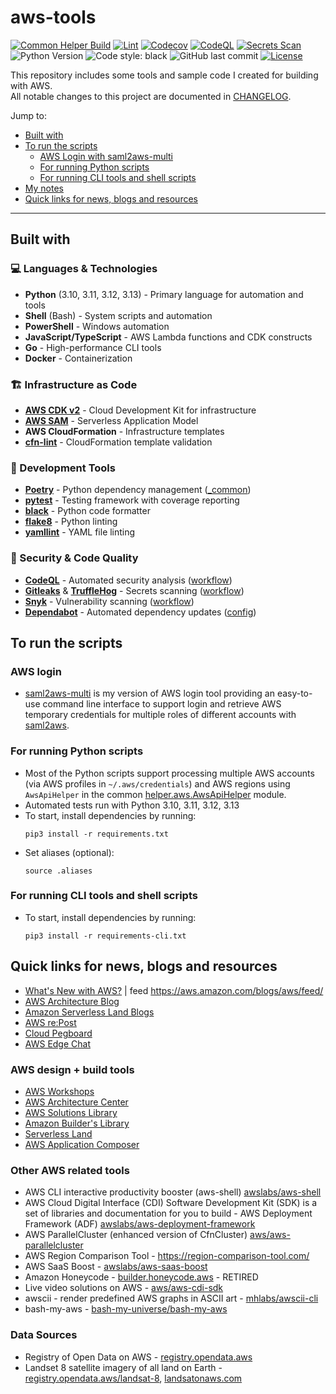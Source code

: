 # aws-tools

[![Common Helper Build](https://github.com/kyhau/aws-tools/actions/workflows/common-helper-build.yml/badge.svg)](https://github.com/kyhau/aws-tools/actions/workflows/common-helper-build.yml)
[![Lint](https://github.com/kyhau/aws-tools/actions/workflows/lint.yaml/badge.svg)](https://github.com/kyhau/aws-tools/actions/workflows/lint.yaml)
[![Codecov](https://codecov.io/gh/kyhau/aws-tools/branch/main/graph/badge.svg)](https://codecov.io/gh/kyhau/aws-tools)
[![CodeQL](https://github.com/kyhau/aws-tools/actions/workflows/codeql-analysis.yml/badge.svg)](https://github.com/kyhau/aws-tools/actions/workflows/codeql-analysis.yml)
[![Secrets Scan](https://github.com/kyhau/aws-tools/actions/workflows/secrets-scan.yml/badge.svg)](https://github.com/kyhau/aws-tools/actions/workflows/secrets-scan.yml)
![Python Version](https://img.shields.io/badge/python-3.10%20%7C%203.11%20%7C%203.12%20%7C%203.13-blue)
![Code style: black](https://img.shields.io/badge/code%20style-black-000000.svg)
![GitHub last commit](https://img.shields.io/github/last-commit/kyhau/aws-tools)
[![License](https://img.shields.io/badge/license-MIT-blue.svg)](http://en.wikipedia.org/wiki/MIT_License)

This repository includes some tools and sample code I created for building with AWS.<br>
All notable changes to this project are documented in [CHANGELOG](./CHANGELOG.md).

Jump to:
- [Built with](#built-with)
- [To run the scripts](#to-run-the-scripts)
    - [AWS Login with saml2aws-multi](#aws-login)
    - [For running Python scripts](#for-running-python-scripts)
    - [For running CLI tools and shell scripts](#for-running-cli-tools-and-shell-scripts)
- [My notes](#my-notes)
- [Quick links for news, blogs and resources](#quick-links-for-news-blogs-and-resources)

---

## Built with

### 💻 Languages & Technologies
- **Python** (3.10, 3.11, 3.12, 3.13) - Primary language for automation and tools
- **Shell** (Bash) - System scripts and automation
- **PowerShell** - Windows automation
- **JavaScript/TypeScript** - AWS Lambda functions and CDK constructs
- **Go** - High-performance CLI tools
- **Docker** - Containerization

### 🏗️ Infrastructure as Code
- [**AWS CDK v2**](https://docs.aws.amazon.com/cdk/v2/guide/home.html) - Cloud Development Kit for infrastructure
- [**AWS SAM**](https://aws.amazon.com/serverless/sam/) - Serverless Application Model
- **AWS CloudFormation** - Infrastructure templates
- [**cfn-lint**](https://github.com/aws-cloudformation/cfn-lint) - CloudFormation template validation

### 🔧 Development Tools
- [**Poetry**](https://python-poetry.org/) - Python dependency management ([_common](./_common))
- [**pytest**](https://pytest.org/) - Testing framework with coverage reporting
- [**black**](https://github.com/psf/black) - Python code formatter
- [**flake8**](https://github.com/PyCQA/flake8) - Python linting
- [**yamllint**](https://yamllint.readthedocs.io/) - YAML file linting

### 🔐 Security & Code Quality
- [**CodeQL**](https://codeql.github.com) - Automated security analysis ([workflow](.github/workflows/codeql-analysis.yml))
- [**Gitleaks**](https://github.com/gitleaks/gitleaks) & [**TruffleHog**](https://github.com/trufflesecurity/trufflehog) - Secrets scanning ([workflow](.github/workflows/secrets-scan.yml))
- [**Snyk**](https://github.com/snyk/actions) - Vulnerability scanning ([workflow](.github/workflows/common-helper-build.yml))
- [**Dependabot**](https://docs.github.com/en/code-security/dependabot) - Automated dependency updates ([config](.github/dependabot.yml))

## To run the scripts

### AWS login

- [saml2aws-multi](https://github.com/kyhau/saml2aws-multi) is my version of AWS login tool providing an easy-to-use command line interface to support login and retrieve AWS temporary credentials for multiple roles of different accounts with [saml2aws](https://github.com/Versent/saml2aws).

### For running Python scripts

- Most of the Python scripts support processing multiple AWS accounts (via AWS profiles in `~/.aws/credentials`) and AWS regions using `AwsApiHelper` in the common [helper.aws.AwsApiHelper](./_common/helper/aws.py) module.
- Automated tests run with Python 3.10, 3.11, 3.12, 3.13
- To start, install dependencies by running:
    ```
    pip3 install -r requirements.txt
    ```
- Set aliases (optional):
    ```
    source .aliases
    ```

### For running CLI tools and shell scripts

- To start, install dependencies by running:
    ```
    pip3 install -r requirements-cli.txt
    ```

## Quick links for news, blogs and resources

- [What's New with AWS?](https://aws.amazon.com/new/?nc2=h_ql_exm&whats-new-content-all.sort-by=item.additionalFields.postDateTime&whats-new-content-all.sort-order=desc&wn-featured-announcements.sort-by=item.additionalFields.numericSort&wn-featured-announcements.sort-order=asc) | feed https://aws.amazon.com/blogs/aws/feed/
- [AWS Architecture Blog](https://aws.amazon.com/blogs/architecture)
- [Amazon Serverless Land Blogs](https://serverlessland.com/blog)
- [AWS re:Post](https://repost.aws/)
- [Cloud Pegboard](https://cloudpegboard.com/detail.html)
- [AWS Edge Chat](https://soundcloud.com/awsedgechat)

### AWS design + build tools

- [AWS Workshops](https://workshops.aws/)
- [AWS Architecture Center](https://aws.amazon.com/architecture/?cards-all.sort-by=item.additionalFields.sortDate&cards-all.sort-order=desc&awsf.content-type=*all&awsf.methodology=*all&awsf.tech-category=*all&awsf.industries=*all&awsf.business-category=*all)
- [AWS Solutions Library](https://aws.amazon.com/solutions/)
- [Amazon Builder's Library](https://aws.amazon.com/builders-library)
- [Serverless Land](https://serverlessland.com/)
- [AWS Application Composer](https://aws.amazon.com/application-composer/)

### Other AWS related tools

- AWS CLI interactive productivity booster (aws-shell) [awslabs/aws-shell](https://github.com/awslabs/aws-shell)
- AWS Cloud Digital Interface (CDI) Software Development Kit (SDK) is a set of libraries and documentation for you to build - AWS Deployment Framework (ADF) [awslabs/aws-deployment-framework](https://github.com/awslabs/aws-deployment-framework)
- AWS ParallelCluster (enhanced version of CfnCluster) [aws/aws-parallelcluster](https://github.com/aws/aws-parallelcluster)
- AWS Region Comparison Tool - https://region-comparison-tool.com/
- AWS SaaS Boost - [awslabs/aws-saas-boost](https://github.com/awslabs/aws-saas-boost)
- Amazon Honeycode - [builder.honeycode.aws](https://builder.honeycode.aws/) - RETIRED
- Live video solutions on AWS - [aws/aws-cdi-sdk](https://github.com/aws/aws-cdi-sdk)
- awscii - render predefined AWS graphs in ASCII art - [mhlabs/awscii-cli](https://github.com/mhlabs/awscii-cli)
- bash-my-aws - [bash-my-universe/bash-my-aws](https://github.com/bash-my-universe/bash-my-aws.git)

### Data Sources

- Registry of Open Data on AWS - [registry.opendata.aws](https://registry.opendata.aws/)
- Landset 8 satellite imagery of all land on Earth - [registry.opendata.aws/landsat-8](https://registry.opendata.aws/landsat-8/), [landsatonaws.com](https://landsatonaws.com/)
